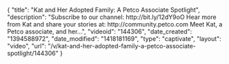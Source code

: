 {
    "title": "Kat and Her Adopted Family: A Petco Associate Spotlight",
    "description": "Subscribe to our channel: http:\/\/bit.ly\/12dY9oO Hear more from Kat and share your stories at: http:\/\/community.petco.com Meet Kat, a Petco associate, and her...",
    "videoid": "144306",
    "date_created": "1394588972",
    "date_modified": "1418181169",
    "type": "captivate",
    "layout": "video",
    "url": "\/v\/kat-and-her-adopted-family-a-petco-associate-spotlight\/144306"
}